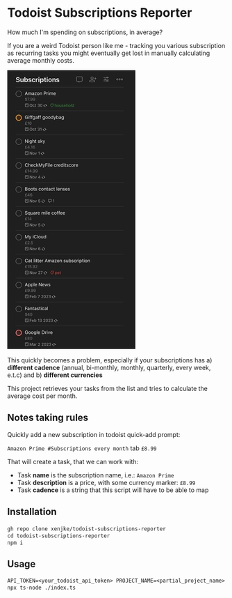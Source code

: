 # Todoist Subscriptions Reporter

How much I'm spending on subscriptions, in average?

If you are a weird Todoist person like me - tracking you various subscription as recurring tasks
you might eventually get lost in manually calculating average monthly costs.

![](./resources/todoist_project_example_medium.jpeg)

This quickly becomes a problem, especially if your subscriptions has a) **different cadence**
(annual, bi-monthly, monthly, quarterly, every week, e.t.c) and b) **different currencies**

This project retrieves your tasks from the list and tries to calculate the average cost per month.

## Notes taking rules

Quickly add a new subscription in todoist quick-add prompt:

`Amazon Prime #Subscriptions every month` tab `£8.99`

That will create a task, that we can work with:

- Task **name** is the subscription name, i.e.: `Amazon Prime`
- Task **description** is a price, with some currency marker: `£8.99`
- Task **cadence** is a string that this script will have to be able to map

## Installation

```
gh repo clone xenjke/todoist-subscriptions-reporter
cd todoist-subscriptions-reporter
npm i
```

## Usage

```
API_TOKEN=<your_todoist_api_token> PROJECT_NAME=<partial_project_name> npx ts-node ./index.ts
```
